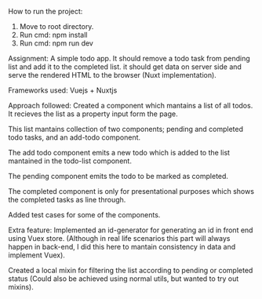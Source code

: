How to run the project:
1. Move to root directory.
2. Run cmd:  npm install
3. Run cmd: npm run dev

Assignment:
  A simple todo app. It should remove a todo task from pending list and add it to the completed list. it should get data on server side and serve the rendered HTML to the browser (Nuxt implementation).

Frameworks used: 
  Vuejs + Nuxtjs

Approach followed:
  Created a component which mantains a list of all todos. It recieves the list as a property input form the page.
  
  This list mantains collection of two components; pending and completed todo tasks, and an add-todo component. 
  
  The add todo component emits a new todo which is added to the list mantained in the todo-list component.
  
  The pending component emits the todo to be marked as completed.
  
  The completed component is only for presentational purposes which shows the completed tasks as line through.
  
  Added test cases for some of the components.
  
Extra feature:
  Implemented an id-generator for generating an id in front end using Vuex store. (Although in real life scenarios this part will always happen in back-end, I did this here to mantain consistency in data and implement Vuex).
  
  Created a local mixin for filtering the list according to pending or completed status (Could also be achieved using normal utils, but wanted to try out mixins).
  
